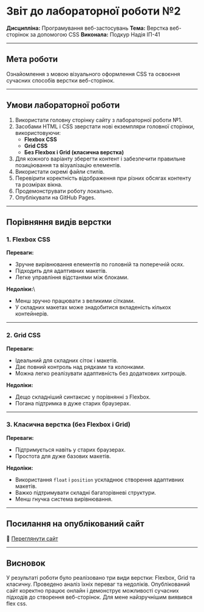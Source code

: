 # Звіт до лабораторної роботи №2

**Дисципліна:** Програмування веб-застосувань
**Тема:** Верстка веб-сторінок за допомогою CSS
**Виконала:** Подкур Надія ІП-41

------------------------------------------------------------------------

## Мета роботи

Ознайомлення з мовою візуального оформлення CSS та освоєння сучасних
способів верстки веб-сторінок.

------------------------------------------------------------------------

## Умови лабораторної роботи

1.  Використати головну сторінку сайту з лабораторної роботи №1.
2.  Засобами HTML і CSS зверстати нові екземпляри головної сторінки,
    використовуючи:
    -   **Flexbox CSS**
    -   **Grid CSS**
    -   **Без Flexbox і Grid (класична верстка)**
3.  Для кожного варіанту зберегти контент і забезпечити правильне
    позиціювання та візуалізацію елементів.
4.  Використати окремі файли стилів.
5.  Перевірити коректність відображення при різних обсягах контенту та
    розмірах вікна.
6.  Продемонструвати роботу локально.
7.  Опублікувати на GitHub Pages.

------------------------------------------------------------------------

## Порівняння видів верстки

### 1. Flexbox CSS

**Переваги:**
- Зручне вирівнювання елементів по головній та поперечній осях.
- Підходить для адаптивних макетів.
- Легке управління відстанями між блоками.

**Недоліки:**\
- Менш зручно працювати з великими сітками.
- У складних макетах може знадобитися вкладеність кількох контейнерів.

------------------------------------------------------------------------

### 2. Grid CSS

**Переваги:**
- Ідеальний для складних сіток і макетів.
- Дає повний контроль над рядками та колонками.
- Можна легко реалізувати адаптивність без додаткових хитрощів.

**Недоліки:**
- Дещо складніший синтаксис у порівнянні з Flexbox.
- Погана підтримка в дуже старих браузерах.

------------------------------------------------------------------------

### 3. Класична верстка (без Flexbox і Grid)

**Переваги:**
- Підтримується навіть у старих браузерах.
- Простота для дуже базових макетів.

**Недоліки:**
- Використання `float` і `position` ускладнює створення адаптивних макетів.
- Важко підтримувати складні багаторівневі структури.
- Менш гнучка система вирівнювання.

------------------------------------------------------------------------

## Посилання на опублікований сайт

🔗 [Переглянути сайт](https://nadiapodkur.github.io/vebLab2/)

------------------------------------------------------------------------

## Висновок

У результаті роботи було реалізовано три види верстки: Flexbox, Grid та класичну. Проведено аналіз їхніх переваг та недоліків.
Опублікований сайт коректно працює онлайн і демонструє можливості сучасних підходів до створення веб-сторінок.
Для мене найзручнішим виявився flex css.
